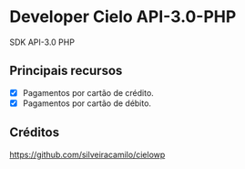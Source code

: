 # Developer Cielo API-3.0-PHP

SDK API-3.0 PHP

## Principais recursos

* [x] Pagamentos por cartão de crédito.
* [x] Pagamentos por cartão de débito.

## Créditos

https://github.com/silveiracamilo/cielowp